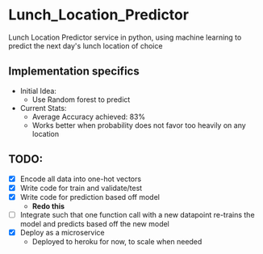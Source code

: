 # Lunch_Location_Predictor
Lunch Location Predictor service in python, 
using machine learning to predict the next day's lunch 
location of choice

## Implementation specifics
* Initial Idea:
    * Use Random forest to predict
* Current Stats:
    * Average Accuracy achieved: 83%
    * Works better when probability does not favor too heavily on any location


## TODO:
- [X] Encode all data into one-hot vectors
- [X] Write code for train and validate/test
- [X] Write code for prediction based off model
    * **Redo this**
- [ ] Integrate such that one function call with a new datapoint re-trains the model and predicts based off the new model
- [X] Deploy as a microservice
    * Deployed to heroku for now, to scale when needed